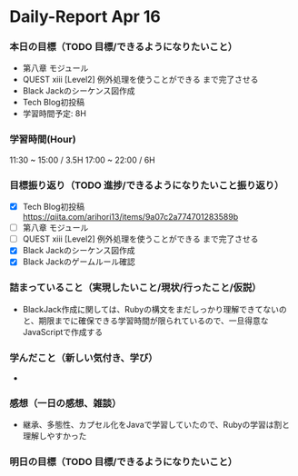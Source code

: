 # Daily-Report Apr 16

### 本日の目標（TODO 目標/できるようになりたいこと）
- 第八章 モジュール
- QUEST xiii [Level2] 例外処理を使うことができる まで完了させる
- Black Jackのシーケンス図作成
- Tech Blog初投稿
- 学習時間予定: 8H

### 学習時間(Hour)
11:30 ~ 15:00 / 3.5H
17:00 ~ 22:00 / 6H


### 目標振り返り（TODO 進捗/できるようになりたいこと振り返り）
- [x] Tech Blog初投稿 https://qiita.com/arihori13/items/9a07c2a774701283589b
- [ ] 第八章 モジュール
- [ ] QUEST xiii [Level2] 例外処理を使うことができる まで完了させる
- [x] Black Jackのシーケンス図作成
- [x] Black Jackのゲームルール確認

### 詰まっていること（実現したいこと/現状/行ったこと/仮説）

- BlackJack作成に関しては、Rubyの構文をまだしっかり理解できてないのと、期限までに確保できる学習時間が限られているので、一旦得意なJavaScriptで作成する


### 学んだこと（新しい気付き、学び）
-

### 感想（一日の感想、雑談）
- 継承、多態性、カプセル化をJavaで学習していたので、Rubyの学習は割と理解しやすかった

### 明日の目標（TODO 目標/できるようになりたいこと）
